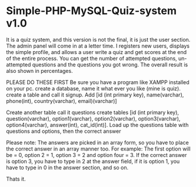 # Simple-PHP-MySQL-Quiz-system v1.0

It is a quiz system, and this version is not the final, it is just the user section. The admin panel will come in at a letter time. I registers new users, displays the simple profile, and allows a user write a quiz and get scores at the end of the entire process. You can get the number of attempted questions, un-attempted questions and the questions you got wrong. The overall result is also shown in percentages.

PLEASE DO THESE FIRST
Be sure you have a program like XAMPP installed on your pc.
create a database, name it what ever you like (mine is quiz).
create a table and call it signup.
Add [id (int primary key),	name(varchar),	phone(int),	country(varchar),	email)(varchar)]

Create another table call it questions
create tables [id (int primary key), question(varchar), option1(varchar), option2(varchar), option3(varchar), option4(varchar), answer(int), cat_id(int)].
Load up the questions table with questions and options, then the correct answer

Please note: The answers are picked in an array form, so you have to place the correct answer in an array manner too.
For example: The first option will be = 0, option 2 = 1, option 3 = 2 and option four = 3.
If the correct answer is option 3, you have to type in 2 at the answer field, if it is option 1, you have to type in 0 in the answer section, and so on.

Thats it.
